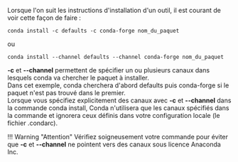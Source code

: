 Lorsque l'on suit les instructions d'installation d'un outil, il est courant de voir cette façon de faire :

```
conda install -c defaults -c conda-forge nom_du_paquet
```

ou

```
conda install --channel defaults --channel conda-forge nom_du_paquet
```

**-c** et **--channel** permettent de spécifier un ou plusieurs canaux dans lesquels conda va chercher le paquet à installer.  
Dans cet exemple, conda cherchera d'abord defaults puis conda-forge si le paquet n'est pas trouvé dans le premier.  
Lorsque vous spécifiez explicitement des canaux avec **-c** et **--channel** dans la commande conda install, Conda n'utilisera que les canaux spécifiés dans la commande et ignorera ceux définis dans votre configuration locale (le fichier .condarc).

!!! Warning "Attention"
    Vérifiez soigneusement votre commande pour éviter que **-c** et **--channel** ne pointent vers des canaux sous licence Anaconda Inc.